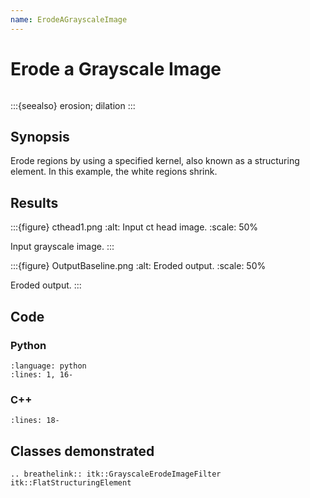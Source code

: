 ```yaml
---
name: ErodeAGrayscaleImage
---
```


# Erode a Grayscale Image

```{index} single: FlatStructuringElement single: GrayscaleErodeImageFilter pair: mathematical morphology; erosion
```

:::{seealso}
erosion; dilation
:::

## Synopsis

Erode regions by using a specified kernel, also known as a structuring element. In this example, the white regions shrink.

## Results

:::{figure} cthead1.png
:alt: Input ct head image.
:scale: 50%

Input grayscale image.
:::

:::{figure} OutputBaseline.png
:alt: Eroded output.
:scale: 50%

Eroded output.
:::

## Code

### Python

```{literalinclude} Code.py
:language: python
:lines: 1, 16-
```

### C++

```{literalinclude} Code.cxx
:lines: 18-
```

## Classes demonstrated

```{eval-rst}
.. breathelink:: itk::GrayscaleErodeImageFilter itk::FlatStructuringElement
```
